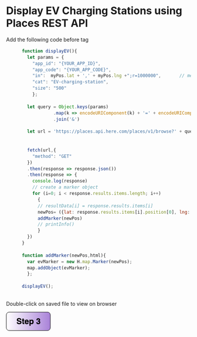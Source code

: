 


# Display EV Charging Stations using Places REST API
Add the following code before </script> tag
```javascript
      function displayEV(){
        let params = {
          "app_id": "{YOUR_APP_ID}",
          "app_code": "{YOUR_APP_CODE}",
          "in":  myPos.lat + ',' + myPos.lng +";r=1000000",       // meters
          "cat": "EV-charging-station",
          "size": "500"
          };

        let query = Object.keys(params)
                  .map(k => encodeURIComponent(k) + '=' + encodeURIComponent(params[k]))
                  .join('&')

        let url = 'https://places.api.here.com/places/v1/browse?' + query


        fetch(url,{
          "method": "GET"
        })
        .then(response => response.json())
        .then(response => {
          console.log(response)
          // create a marker object
          for (i=0; i < response.results.items.length; i++)
            {  
            // resultData[i] = response.results.items[i]
            newPos= ({lat: response.results.items[i].position[0], lng: response.results.items[i].position[1]});
            addMarker(newPos)
            // printInfo()
            } 
        })
      }

      function addMarker(newPos,html){
        var evMarker = new H.map.Marker(newPos);
        map.addObject(evMarker);
        };

      displayEV();
```
</br> Double-click on saved file to view on browser

[![Foo](https://github.com/heremaps/devrel-workshops/blob/master/javascript/intro-shruti/img/s3.png)](https://github.com/heremaps/devrel-workshops/blob/master/javascript/intro-shruti/Step3.md) 

